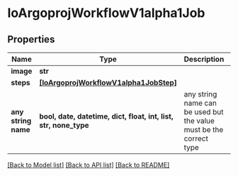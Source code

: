 # IoArgoprojWorkflowV1alpha1Job


## Properties
Name | Type | Description | Notes
------------ | ------------- | ------------- | -------------
**image** | **str** |  | 
**steps** | [**[IoArgoprojWorkflowV1alpha1JobStep]**](IoArgoprojWorkflowV1alpha1JobStep.md) |  | 
**any string name** | **bool, date, datetime, dict, float, int, list, str, none_type** | any string name can be used but the value must be the correct type | [optional]

[[Back to Model list]](../README.md#documentation-for-models) [[Back to API list]](../README.md#documentation-for-api-endpoints) [[Back to README]](../README.md)


